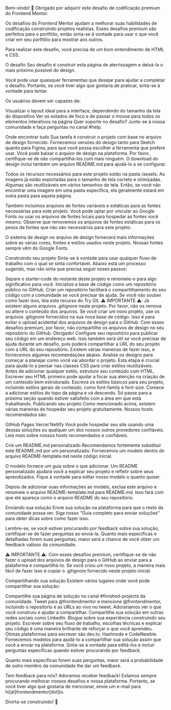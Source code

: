Bem-vindo! 👋
Obrigado por adquirir este desafio de codificação premium do Frontend Mentor.

Os desafios do Frontend Mentor ajudam a melhorar suas habilidades de codificação construindo projetos realistas. Esses desafios premium são perfeitos para o portfólio, então sinta-se à vontade para usar o que você criar em seu portfólio para mostrar aos outros.

Para realizar este desafio, você precisa de um bom entendimento de HTML e CSS.

O desafio
Seu desafio é construir esta página de aterrissagem e deixá-la o mais próximo possível do design.

Você pode usar quaisquer ferramentas que desejar para ajudar a completar o desafio. Portanto, se você tiver algo que gostaria de praticar, sinta-se à vontade para tentar.

Os usuários devem ser capazes de:

Visualizar o layout ideal para a interface, dependendo do tamanho da tela do dispositivo
Ver os estados de foco e de passar o mouse para todos os elementos interativos na página
Quer suporte no desafio? Junte-se à nossa comunidade e faça perguntas no canal #help.

Onde encontrar tudo
Sua tarefa é construir o projeto com base no arquivo de design fornecido. Fornecemos versões do design tanto para Sketch quanto para Figma, para que você possa escolher a ferramenta que prefere usar. Você pode baixar o arquivo de design na plataforma. Por favor, certifique-se de não compartilhá-los com mais ninguém. O download do design inclui também um arquivo README.md para ajudá-lo a se configurar.

Todos os recursos necessários para este projeto estão na pasta /assets. As imagens já estão exportadas para o tamanho de tela correto e otimizadas. Algumas são reutilizáveis em vários tamanhos de tela. Então, se você não encontrar uma imagem em uma pasta específica, ela geralmente estará em outra pasta para aquela página.

Também incluímos arquivos de fontes variáveis e estáticas para as fontes necessárias para este projeto. Você pode optar por vincular ao Google Fonts ou usar os arquivos de fontes locais para hospedar as fontes você mesmo. Observe que removemos os arquivos de fontes estáticas para os pesos de fontes que não são necessários para este projeto.

O sistema de design no arquivo de design fornecerá mais informações sobre as várias cores, fontes e estilos usados neste projeto. Nossas fontes sempre vêm do Google Fonts.

Construindo seu projeto
Sinta-se à vontade para usar qualquer fluxo de trabalho com o qual se sinta confortável. Abaixo está um processo sugerido, mas não sinta que precisa seguir esses passos:

Separe o starter-code do restante deste projeto e renomeie-o para algo significativo para você. Inicialize a base de código como um repositório público no GitHub. Criar um repositório facilitará o compartilhamento do seu código com a comunidade se você precisar de ajuda. Se você não souber como fazer isso, leia este recurso do Try Git. ⚠️ IMPORTANTE ⚠️: Já existem alguns arquivos .gitignore neste projeto. Por favor, não os remova ou altere o conteúdo dos arquivos. Se você criar um novo projeto, use os arquivos .gitignore fornecidos na sua nova base de código. Isso é para evitar o upload acidental dos arquivos de design para o GitHub. Com esses desafios premium, por favor, não compartilhe os arquivos de design no seu repositório do GitHub. Obrigado!
Configure seu repositório para publicar seu código em um endereço web. Isso também será útil se você precisar de ajuda durante um desafio, pois poderá compartilhar a URL do seu projeto com a URL do seu repositório. Existem várias maneiras de fazer isso, e fornecemos algumas recomendações abaixo.
Analise os designs para começar a planejar como você vai abordar o projeto. Esta etapa é crucial para ajudá-lo a pensar nas classes CSS para criar estilos reutilizáveis.
Antes de adicionar qualquer estilo, estruture seu conteúdo com HTML. Escrever seu HTML primeiro pode ajudar a focar sua atenção na criação de um conteúdo bem estruturado.
Escreva os estilos básicos para seu projeto, incluindo estilos gerais de conteúdo, como font-family e font-size.
Comece a adicionar estilos do topo da página e vá descendo. Só passe para a próxima seção quando estiver satisfeito com a área em que está trabalhando.
Publicando seu projeto
Como mencionado acima, existem várias maneiras de hospedar seu projeto gratuitamente. Nossos hosts recomendados são:

GitHub Pages
Vercel
Netlify
Você pode hospedar seu site usando uma dessas soluções ou qualquer um dos nossos outros provedores confiáveis. Leia mais sobre nossos hosts recomendados e confiáveis.

Crie um README.md personalizado
Recomendamos fortemente substituir este README.md por um personalizado. Fornecemos um modelo dentro do arquivo README-template.md neste código inicial.

O modelo fornece um guia sobre o que adicionar. Um README personalizado ajudará você a explicar seu projeto e refletir sobre seus aprendizados. Fique à vontade para editar nosso modelo o quanto quiser.

Depois de adicionar suas informações ao modelo, exclua este arquivo e renomeie o arquivo README-template.md para README.md. Isso fará com que ele apareça como o arquivo README do seu repositório.

Enviando sua solução
Envie sua solução na plataforma para que o resto da comunidade possa ver. Siga nosso "Guia completo para enviar soluções" para obter dicas sobre como fazer isso.

Lembre-se, se você estiver procurando por feedback sobre sua solução, certifique-se de fazer perguntas ao enviá-la. Quanto mais específicas e detalhadas forem suas perguntas, maior será a chance de você obter um feedback valioso da comunidade.

⚠️ IMPORTANTE ⚠️: Com esses desafios premium, certifique-se de não fazer o upload dos arquivos de design para o GitHub ao enviar para a plataforma e compartilhá-lo. Se você criou um novo projeto, a maneira mais fácil de fazer isso é copiar o .gitignore fornecido neste projeto inicial.

Compartilhando sua solução
Existem vários lugares onde você pode compartilhar sua solução:

Compartilhe sua página de solução no canal #finished-projects da comunidade.
Tweet para @frontendmentor e mencione @frontendmentor, incluindo o repositório e as URLs ao vivo no tweet. Adoraríamos ver o que você construiu e ajudar a compartilhar.
Compartilhe sua solução em outras redes sociais como LinkedIn.
Blogue sobre sua experiência construindo seu projeto. Escrever sobre seu fluxo de trabalho, escolhas técnicas e explicar seu código é uma maneira brilhante de reforçar o que você aprendeu. Ótimas plataformas para escrever são dev.to, Hashnode e CodeNewbie.
Fornecemos modelos para ajudá-lo a compartilhar sua solução assim que você a enviar na plataforma. Sinta-se à vontade para editá-los e incluir perguntas específicas quando estiver procurando por feedback.

Quanto mais específicas forem suas perguntas, maior será a probabilidade de outro membro da comunidade lhe dar um feedback.

Tem feedback para nós?
Adoramos receber feedback! Estamos sempre procurando melhorar nossos desafios e nossa plataforma. Portanto, se você tiver algo que gostaria de mencionar, envie um e-mail para hi[at]frontendmentor[dot]io.

Divirta-se construindo! 🚀

